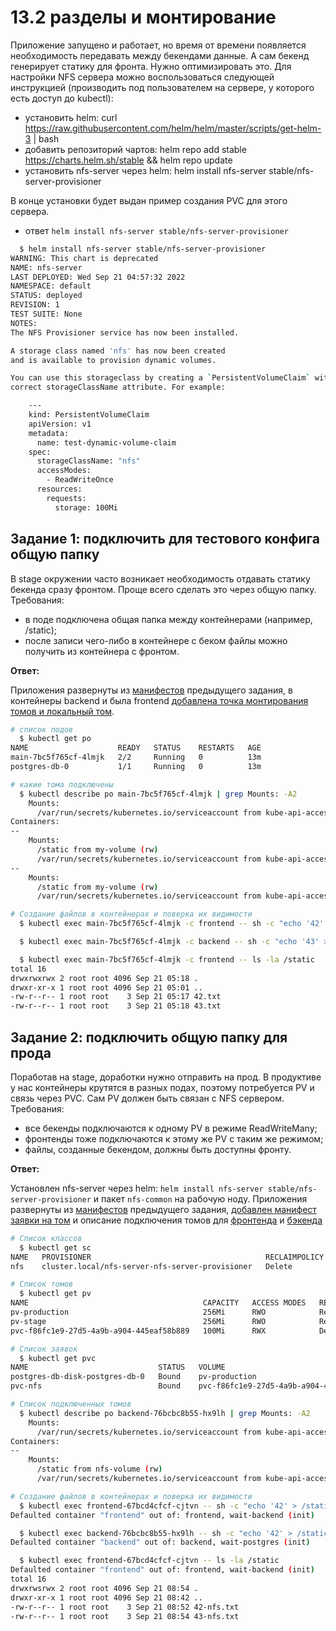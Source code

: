 # 13.2 разделы и монтирование
Приложение запущено и работает, но время от времени появляется необходимость передавать между бекендами данные. А сам бекенд генерирует статику для фронта. Нужно оптимизировать это.
Для настройки NFS сервера можно воспользоваться следующей инструкцией (производить под пользователем на сервере, у которого есть доступ до kubectl):
* установить helm: curl https://raw.githubusercontent.com/helm/helm/master/scripts/get-helm-3 | bash
* добавить репозиторий чартов: helm repo add stable https://charts.helm.sh/stable && helm repo update
* установить nfs-server через helm: helm install nfs-server stable/nfs-server-provisioner

В конце установки будет выдан пример создания PVC для этого сервера.

* ответ `helm install nfs-server stable/nfs-server-provisioner`

```BASH
  $ helm install nfs-server stable/nfs-server-provisioner
WARNING: This chart is deprecated
NAME: nfs-server
LAST DEPLOYED: Wed Sep 21 04:57:32 2022
NAMESPACE: default
STATUS: deployed
REVISION: 1
TEST SUITE: None
NOTES:
The NFS Provisioner service has now been installed.

A storage class named 'nfs' has now been created
and is available to provision dynamic volumes.

You can use this storageclass by creating a `PersistentVolumeClaim` with the
correct storageClassName attribute. For example:

    ---
    kind: PersistentVolumeClaim
    apiVersion: v1
    metadata:
      name: test-dynamic-volume-claim
    spec:
      storageClassName: "nfs"
      accessModes:
        - ReadWriteOnce
      resources:
        requests:
          storage: 100Mi
```

## Задание 1: подключить для тестового конфига общую папку
В stage окружении часто возникает необходимость отдавать статику бекенда сразу фронтом. Проще всего сделать это через общую папку. Требования:
* в поде подключена общая папка между контейнерами (например, /static);
* после записи чего-либо в контейнере с беком файлы можно получить из контейнера с фронтом.

**Ответ:**

Приложения развернуты из [манифестов](./src/manifests/10-stage/) предыдущего задания, в контейнеры backend и была frontend [добавлена точка монтирования томов и локальный том](./src/manifests/10-stage/40-main.yml#L30-L45).

```BASH
# список подов
  $ kubectl get po
NAME                    READY   STATUS    RESTARTS   AGE
main-7bc5f765cf-4lmjk   2/2     Running   0          13m
postgres-db-0           1/1     Running   0          13m

# какие тома подключены
  $ kubectl describe po main-7bc5f765cf-4lmjk | grep Mounts: -A2
    Mounts:
      /var/run/secrets/kubernetes.io/serviceaccount from kube-api-access-cpgcx (ro)
Containers:
--
    Mounts:
      /static from my-volume (rw)
      /var/run/secrets/kubernetes.io/serviceaccount from kube-api-access-cpgcx (ro)
--
    Mounts:
      /static from my-volume (rw)
      /var/run/secrets/kubernetes.io/serviceaccount from kube-api-access-cpgcx (ro)

# Создание файлов в контейнерах и поверка их видимости
  $ kubectl exec main-7bc5f765cf-4lmjk -c frontend -- sh -c "echo '42' > /static/42.txt"

  $ kubectl exec main-7bc5f765cf-4lmjk -c backend -- sh -c "echo '43' > /static/43.txt"

  $ kubectl exec main-7bc5f765cf-4lmjk -c frontend -- ls -la /static
total 16
drwxrwxrwx 2 root root 4096 Sep 21 05:18 .
drwxr-xr-x 1 root root 4096 Sep 21 05:01 ..
-rw-r--r-- 1 root root    3 Sep 21 05:17 42.txt
-rw-r--r-- 1 root root    3 Sep 21 05:18 43.txt
```

## Задание 2: подключить общую папку для прода
Поработав на stage, доработки нужно отправить на прод. В продуктиве у нас контейнеры крутятся в разных подах, поэтому потребуется PV и связь через PVC. Сам PV должен быть связан с NFS сервером. Требования:
* все бекенды подключаются к одному PV в режиме ReadWriteMany;
* фронтенды тоже подключаются к этому же PV с таким же режимом;
* файлы, созданные бекендом, должны быть доступны фронту.

**Ответ:**

Установлен nfs-server через helm: `helm install nfs-server stable/nfs-server-provisioner` и пакет `nfs-common` на рабочую ноду. Приложения развернуты из [манифестов](./src/manifests/20-production/) предыдущего задания, [добавлен манифест заявки на том](./src/manifests/20-production/21-pvc.yml) и описание подключения томов для [фронтенда](./src/manifests/20-production/50-frontend.yml#L31-L37) и [бэкенда](./src/manifests/20-production/40-backend.yml#L37-L43)

```BASH
# Список классов
  $ kubectl get sc
NAME   PROVISIONER                                       RECLAIMPOLICY   VOLUMEBINDINGMODE   ALLOWVOLUMEEXPANSION   AGE
nfs    cluster.local/nfs-server-nfs-server-provisioner   Delete          Immediate           true                   3h46m

# Список томов
  $ kubectl get pv
NAME                                       CAPACITY   ACCESS MODES   RECLAIM POLICY   STATUS   CLAIM                                       STORAGECLASS   REASON   AGE
pv-production                              256Mi      RWO            Retain           Bound    production/postgres-db-disk-postgres-db-0                           21m
pv-stage                                   256Mi      RWO            Retain           Bound    stage/postgres-db-disk-postgres-db-0                                3h41m
pvc-f86fc1e9-27d5-4a9b-a904-445eaf58b889   100Mi      RWX            Delete           Bound    production/pvc-nfs      

# Список заявок
  $ kubectl get pvc
NAME                             STATUS   VOLUME                                     CAPACITY   ACCESS MODES   STORAGECLASS   AGE
postgres-db-disk-postgres-db-0   Bound    pv-production                              256Mi      RWO                           24m
pvc-nfs                          Bound    pvc-f86fc1e9-27d5-4a9b-a904-445eaf58b889   100Mi      RWX            nfs            24m

# Список подключенных томов
  $ kubectl describe po backend-76bcbc8b55-hx9lh | grep Mounts: -A2
    Mounts:
      /var/run/secrets/kubernetes.io/serviceaccount from kube-api-access-jv42r (ro)
Containers:
--
    Mounts:
      /static from nfs-volume (rw)
      /var/run/secrets/kubernetes.io/serviceaccount from kube-api-access-jv42r (ro)

# Создание файлов в контейнерах и поверка их видимости
  $ kubectl exec frontend-67bcd4cfcf-cjtvn -- sh -c "echo '42' > /static/42-nfs.txt"
Defaulted container "frontend" out of: frontend, wait-backend (init)

  $ kubectl exec backend-76bcbc8b55-hx9lh -- sh -c "echo '42' > /static/43-nfs.txt"
Defaulted container "backend" out of: backend, wait-postgres (init)

  $ kubectl exec frontend-67bcd4cfcf-cjtvn -- ls -la /static
Defaulted container "frontend" out of: frontend, wait-backend (init)
total 16
drwxrwsrwx 2 root root 4096 Sep 21 08:54 .
drwxr-xr-x 1 root root 4096 Sep 21 08:42 ..
-rw-r--r-- 1 root root    3 Sep 21 08:52 42-nfs.txt
-rw-r--r-- 1 root root    3 Sep 21 08:54 43-nfs.txt
```
